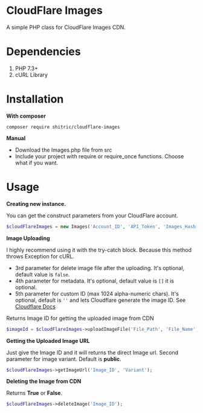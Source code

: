 
# CloudFlare Images
A simple PHP class for CloudFlare Images CDN.

# Dependencies

1. PHP 7.3+
2. cURL Library

# Installation

**With composer**

    composer require shitric/cloudflare-images

**Manual**

- Download the Images.php file from src
- Include your project with require or require_once functions. Choose what if you want.

# Usage

**Creating new instance.**

You can get the construct parameters from your CloudFlare account.

```PHP
$cloudFlareImages = new Images('Account_ID', 'API_Token', 'Images_Hash', 'Domain');
```

**Image Uploading**

I highly recommend using it with the try-catch block. Because this method throws Exception for cURL.  
- 3rd parameter for delete image file after the uploading. It's optional, default value is `false`.
- 4th parameter for metadata. It's optional, default value is `[]` it is optional.
- 5th parameter for custom ID (max 1024 alpha-numeric chars). It's optional, default is `''` and lets Cloudflare generate the image ID. See
  [Cloudflare Docs](https://developers.cloudflare.com/images/cloudflare-images/upload-images/custom-id/)

Returns Image ID for getting the uploaded image from CDN

```PHP
$imageId = $cloudFlareImages->uploadImageFile('File_Path', 'File_Name', false, ['key'=>'value'], 'Custom_ID');
```

**Getting the Uploaded Image URL**

Just give the Image ID and it will returns the direct Image url. Second parameter for image variant. Default is **public**.

```PHP
$cloudFlareImages->getImageUrl('Image_ID', 'Variant');
```

**Deleting the Image from CDN**

Returns **True** or **False**.

```PHP
$cloudFlareImages->deleteImage('Image_ID');
```
